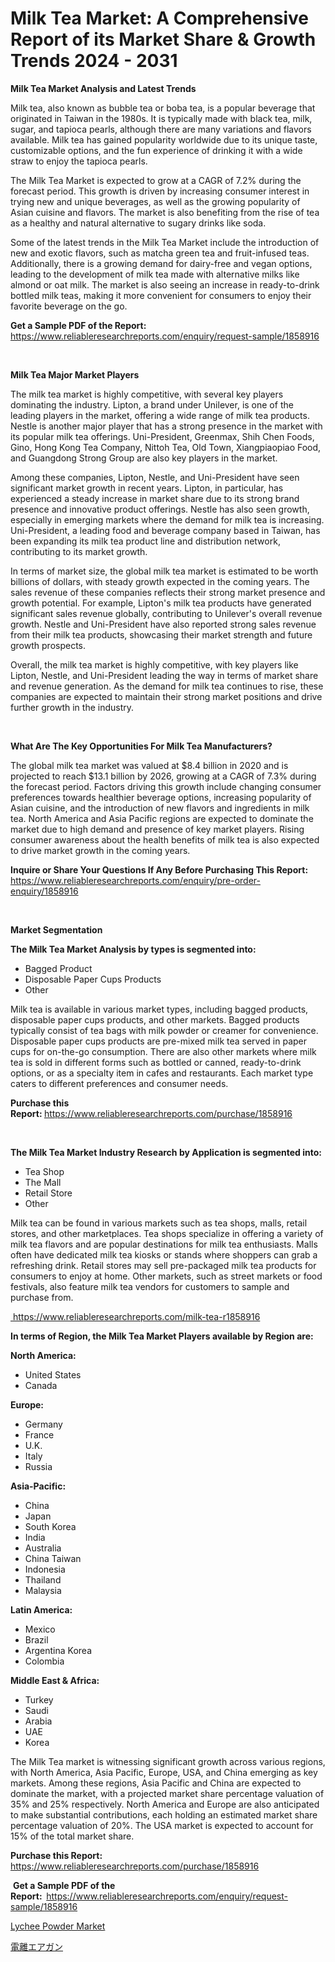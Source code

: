 <p><h1>Milk Tea Market: A Comprehensive Report of its Market Share & Growth Trends 2024 - 2031</h1></p><p><strong>Milk Tea Market Analysis and Latest Trends</strong></p>
<p><p>Milk tea, also known as bubble tea or boba tea, is a popular beverage that originated in Taiwan in the 1980s. It is typically made with black tea, milk, sugar, and tapioca pearls, although there are many variations and flavors available. Milk tea has gained popularity worldwide due to its unique taste, customizable options, and the fun experience of drinking it with a wide straw to enjoy the tapioca pearls.</p><p>The Milk Tea Market is expected to grow at a CAGR of 7.2% during the forecast period. This growth is driven by increasing consumer interest in trying new and unique beverages, as well as the growing popularity of Asian cuisine and flavors. The market is also benefiting from the rise of tea as a healthy and natural alternative to sugary drinks like soda.</p><p>Some of the latest trends in the Milk Tea Market include the introduction of new and exotic flavors, such as matcha green tea and fruit-infused teas. Additionally, there is a growing demand for dairy-free and vegan options, leading to the development of milk tea made with alternative milks like almond or oat milk. The market is also seeing an increase in ready-to-drink bottled milk teas, making it more convenient for consumers to enjoy their favorite beverage on the go.</p></p>
<p><strong>Get a Sample PDF of the Report:&nbsp;</strong> <a href="https://www.reliableresearchreports.com/enquiry/request-sample/1858916">https://www.reliableresearchreports.com/enquiry/request-sample/1858916</a></p>
<p>&nbsp;</p>
<p><strong>Milk Tea Major Market Players</strong></p>
<p><p>The milk tea market is highly competitive, with several key players dominating the industry. Lipton, a brand under Unilever, is one of the leading players in the market, offering a wide range of milk tea products. Nestle is another major player that has a strong presence in the market with its popular milk tea offerings. Uni-President, Greenmax, Shih Chen Foods, Gino, Hong Kong Tea Company, Nittoh Tea, Old Town, Xiangpiaopiao Food, and Guangdong Strong Group are also key players in the market.</p><p>Among these companies, Lipton, Nestle, and Uni-President have seen significant market growth in recent years. Lipton, in particular, has experienced a steady increase in market share due to its strong brand presence and innovative product offerings. Nestle has also seen growth, especially in emerging markets where the demand for milk tea is increasing. Uni-President, a leading food and beverage company based in Taiwan, has been expanding its milk tea product line and distribution network, contributing to its market growth.</p><p>In terms of market size, the global milk tea market is estimated to be worth billions of dollars, with steady growth expected in the coming years. The sales revenue of these companies reflects their strong market presence and growth potential. For example, Lipton's milk tea products have generated significant sales revenue globally, contributing to Unilever's overall revenue growth. Nestle and Uni-President have also reported strong sales revenue from their milk tea products, showcasing their market strength and future growth prospects.</p><p>Overall, the milk tea market is highly competitive, with key players like Lipton, Nestle, and Uni-President leading the way in terms of market share and revenue generation. As the demand for milk tea continues to rise, these companies are expected to maintain their strong market positions and drive further growth in the industry.</p></p>
<p>&nbsp;</p>
<p><strong>What Are The Key Opportunities For Milk Tea Manufacturers?</strong></p>
<p><p>The global milk tea market was valued at $8.4 billion in 2020 and is projected to reach $13.1 billion by 2026, growing at a CAGR of 7.3% during the forecast period. Factors driving this growth include changing consumer preferences towards healthier beverage options, increasing popularity of Asian cuisine, and the introduction of new flavors and ingredients in milk tea. North America and Asia Pacific regions are expected to dominate the market due to high demand and presence of key market players. Rising consumer awareness about the health benefits of milk tea is also expected to drive market growth in the coming years.</p></p>
<p><strong>Inquire or Share Your Questions If Any Before Purchasing This Report:</strong> <a href="https://www.reliableresearchreports.com/enquiry/pre-order-enquiry/1858916">https://www.reliableresearchreports.com/enquiry/pre-order-enquiry/1858916</a></p>
<p>&nbsp;</p>
<p><strong>Market Segmentation</strong></p>
<p><strong>The Milk Tea Market Analysis by types is segmented into:</strong></p>
<p><ul><li>Bagged Product</li><li>Disposable Paper Cups Products</li><li>Other</li></ul></p>
<p><p>Milk tea is available in various market types, including bagged products, disposable paper cups products, and other markets. Bagged products typically consist of tea bags with milk powder or creamer for convenience. Disposable paper cups products are pre-mixed milk tea served in paper cups for on-the-go consumption. There are also other markets where milk tea is sold in different forms such as bottled or canned, ready-to-drink options, or as a specialty item in cafes and restaurants. Each market type caters to different preferences and consumer needs.</p></p>
<p><strong>Purchase this Report:&nbsp;</strong><a href="https://www.reliableresearchreports.com/purchase/1858916">https://www.reliableresearchreports.com/purchase/1858916</a></p>
<p>&nbsp;</p>
<p><strong>The Milk Tea Market Industry Research by Application is segmented into:</strong></p>
<p><ul><li>Tea Shop</li><li>The Mall</li><li>Retail Store</li><li>Other</li></ul></p>
<p><p>Milk tea can be found in various markets such as tea shops, malls, retail stores, and other marketplaces. Tea shops specialize in offering a variety of milk tea flavors and are popular destinations for milk tea enthusiasts. Malls often have dedicated milk tea kiosks or stands where shoppers can grab a refreshing drink. Retail stores may sell pre-packaged milk tea products for consumers to enjoy at home. Other markets, such as street markets or food festivals, also feature milk tea vendors for customers to sample and purchase from.</p></p>
<p><a href="https://www.reliableresearchreports.com/milk-tea-r1858916">&nbsp;https://www.reliableresearchreports.com/milk-tea-r1858916</a></p>
<p><strong>In terms of Region, the Milk Tea Market Players available by Region are:</strong></p>
<p>
    <p> <strong> North America: </strong>
        <ul>
            <li>United States</li>
            <li>Canada</li>
        </ul>
        </p> 
    <p> <strong> Europe: </strong>
        <ul>
            <li>Germany</li>
            <li>France</li>
            <li>U.K.</li>
            <li>Italy</li>
            <li>Russia</li>
        </ul>
        </p> 
    <p> <strong> Asia-Pacific: </strong>
        <ul>
            <li>China</li>
            <li>Japan</li>
            <li>South Korea</li>
            <li>India</li>
            <li>Australia</li>
            <li>China Taiwan</li>
            <li>Indonesia</li>
            <li>Thailand</li>
            <li>Malaysia</li>
        </ul>
        </p> 
    <p> <strong> Latin America: </strong>
        <ul>
            <li>Mexico</li>
            <li>Brazil</li>
            <li>Argentina Korea</li>
            <li>Colombia</li>
        </ul>
        </p> 
    <p> <strong> Middle East & Africa: </strong>
        <ul>
            <li>Turkey</li>
            <li>Saudi</li>
            <li>Arabia</li>
            <li>UAE</li>
            <li>Korea</li>
        </ul>
    </p>
    </p>
<p><p>The Milk Tea market is witnessing significant growth across various regions, with North America, Asia Pacific, Europe, USA, and China emerging as key markets. Among these regions, Asia Pacific and China are expected to dominate the market, with a projected market share percentage valuation of 35% and 25% respectively. North America and Europe are also anticipated to make substantial contributions, each holding an estimated market share percentage valuation of 20%. The USA market is expected to account for 15% of the total market share.</p></p>
<p><strong>Purchase this Report: </strong><a href="https://www.reliableresearchreports.com/purchase/1858916">https://www.reliableresearchreports.com/purchase/1858916</a></p>
<p>&nbsp;<strong>Get a Sample PDF of the Report:&nbsp;&nbsp;</strong><a href="https://www.reliableresearchreports.com/enquiry/request-sample/1858916">https://www.reliableresearchreports.com/enquiry/request-sample/1858916</a></p>
<p><strong></strong></p>
<p><p><a href="https://fearless-okapi-6c8.notion.site/Lychee-Powder-Market-Offer-Valuable-Insights-into-Market-Size-Market-Share-Market-Trends-and-Proj-92c241957cdb476e8a53dfcdc268e7d7">Lychee Powder Market</a></p><p><a href="https://github.com/schmahlson/Market-Research-Report-List-1/blob/main/166362117914.md">電離エアガン</a></p></p>
